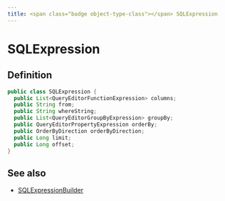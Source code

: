 ```yaml
---
title: <span class="badge object-type-class"></span> SQLExpression
---
```

# <span class="badge object-type-class"></span> SQLExpression

## Definition

```java
public class SQLExpression {
  public List<QueryEditorFunctionExpression> columns;
  public String from;
  public String whereString;
  public List<QueryEditorGroupByExpression> groupBy;
  public QueryEditorPropertyExpression orderBy;
  public OrderByDirection orderByDirection;
  public Long limit;
  public Long offset;
}
```
## See also

 * <span class="badge builder"></span> [SQLExpressionBuilder](./builder-SQLExpressionBuilder.md)
